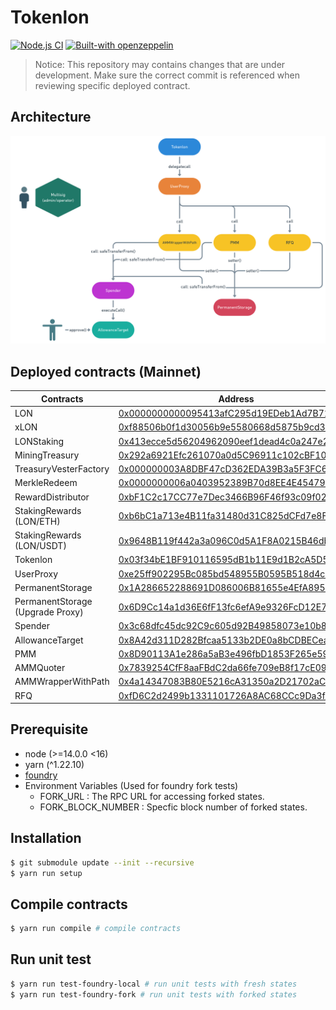# Tokenlon

[![Node.js CI](https://github.com/consenlabs/tokenlon-contracts/actions/workflows/node.js.yml/badge.svg?branch=master)](https://github.com/consenlabs/tokenlon-contracts/actions/workflows/node.js.yml)
[![Built-with openzeppelin](https://img.shields.io/badge/built%20with-OpenZeppelin-3677FF)](https://docs.openzeppelin.com/)

> Notice: This repository may contains changes that are under development. Make sure the correct commit is referenced when reviewing specific deployed contract.

## Architecture

![image info](./tokenlon_architecture.png)

## Deployed contracts (Mainnet)

| Contracts                        | Address                                                                                                               |
| -------------------------------- | --------------------------------------------------------------------------------------------------------------------- |
| LON                              | [0x0000000000095413afC295d19EDeb1Ad7B71c952](https://etherscan.io/address/0x0000000000095413afC295d19EDeb1Ad7B71c952) |
| xLON                             | [0xf88506b0f1d30056b9e5580668d5875b9cd30f23](https://etherscan.io/address/0xf88506b0f1d30056b9e5580668d5875b9cd30f23) |
| LONStaking                       | [0x413ecce5d56204962090eef1dead4c0a247e289b](https://etherscan.io/address/0x413ecce5d56204962090eef1dead4c0a247e289b) |
| MiningTreasury                   | [0x292a6921Efc261070a0d5C96911c102cBF1045E4](https://etherscan.io/address/0x292a6921Efc261070a0d5C96911c102cBF1045E4) |
| TreasuryVesterFactory            | [0x000000003A8DBF47cD362EDA39B3a5F3FC6E99ce](https://etherscan.io/address/0x000000003A8DBF47cD362EDA39B3a5F3FC6E99ce) |
| MerkleRedeem                     | [0x0000000006a0403952389B70d8EE4E45479023db](https://etherscan.io/address/0x0000000006a0403952389B70d8EE4E45479023db) |
| RewardDistributor                | [0xbF1C2c17CC77e7Dec3466B96F46f93c09f02aB07](https://etherscan.io/address/0xbF1C2c17CC77e7Dec3466B96F46f93c09f02aB07) |
| StakingRewards (LON/ETH)         | [0xb6bC1a713e4B11fa31480d31C825dCFd7e8FaBFD](https://etherscan.io/address/0xb6bC1a713e4B11fa31480d31C825dCFd7e8FaBFD) |
| StakingRewards (LON/USDT)        | [0x9648B119f442a3a096C0d5A1F8A0215B46dbb547](https://etherscan.io/address/0x9648B119f442a3a096C0d5A1F8A0215B46dbb547) |
| Tokenlon                         | [0x03f34bE1BF910116595dB1b11E9d1B2cA5D59659](https://etherscan.io/address/0x03f34bE1BF910116595dB1b11E9d1B2cA5D59659) |
| UserProxy                        | [0xe25ff902295Bc085bd548955B0595B518d4c46D2](https://etherscan.io/address/0xe25ff902295Bc085bd548955B0595B518d4c46D2) |
| PermanentStorage                 | [0x1A286652288691D086006B81655e4EfA895Df84D](https://etherscan.io/address/0x1A286652288691D086006B81655e4EfA895Df84D) |
| PermanentStorage (Upgrade Proxy) | [0x6D9Cc14a1d36E6fF13fc6efA9e9326FcD12E7903](https://etherscan.io/address/0x6D9Cc14a1d36E6fF13fc6efA9e9326FcD12E7903) |
| Spender                          | [0x3c68dfc45dc92C9c605d92B49858073e10b857A6](https://etherscan.io/address/0x3c68dfc45dc92C9c605d92B49858073e10b857A6) |
| AllowanceTarget                  | [0x8A42d311D282Bfcaa5133b2DE0a8bCDBECea3073](https://etherscan.io/address/0x8A42d311D282Bfcaa5133b2DE0a8bCDBECea3073) |
| PMM                              | [0x8D90113A1e286a5aB3e496fbD1853F265e5913c6](https://etherscan.io/address/0x8D90113A1e286a5aB3e496fbD1853F265e5913c6) |
| AMMQuoter                        | [0x7839254CfF8aaFBdC2da66fe709eB8f17cE09fe5](https://etherscan.io/address/0x7839254CfF8aaFBdC2da66fe709eB8f17cE09fe5) |
| AMMWrapperWithPath               | [0x4a14347083B80E5216cA31350a2D21702aC3650d](https://etherscan.io/address/0x4a14347083B80E5216cA31350a2D21702aC3650d) |
| RFQ                              | [0xfD6C2d2499b1331101726A8AC68CCc9Da3fAB54F](https://etherscan.io/address/0xfD6C2d2499b1331101726A8AC68CCc9Da3fAB54F) |

## Prerequisite

-   node (>=14.0.0 <16)
-   yarn (^1.22.10)
-   [foundry](https://github.com/foundry-rs/foundry)
-   Environment Variables (Used for foundry fork tests)
    -   FORK_URL : The RPC URL for accessing forked states.
    -   FORK_BLOCK_NUMBER : Specfic block number of forked states.

## Installation

```bash
$ git submodule update --init --recursive
$ yarn run setup
```

## Compile contracts

```bash
$ yarn run compile # compile contracts
```

## Run unit test

```bash
$ yarn run test-foundry-local # run unit tests with fresh states
$ yarn run test-foundry-fork # run unit tests with forked states
```
